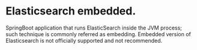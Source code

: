 # Elasticsearch embedded.
SpringBoot application that runs ElasticSearch inside the JVM process; such technique is commonly referred as embedding.
Embedded version of Elasticsearch is not officially supported and not recommended.
